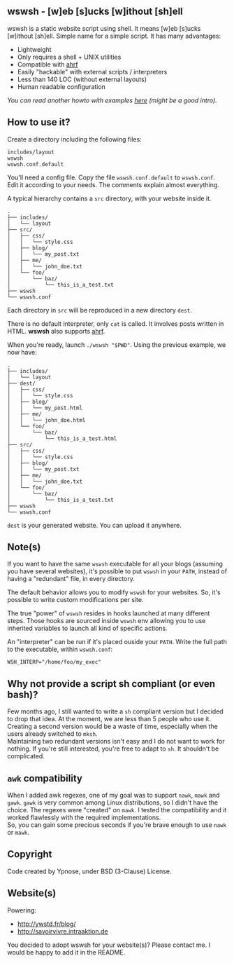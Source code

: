 wswsh - [w]eb [s]ucks [w]ithout [sh]ell
---------------------------------------

wswsh is a static website script using shell. It means [w]eb [s]ucks
[w]ithout [sh]ell. Simple name for a simple script.
It has many advantages:

  * Lightweight
  * Only requires a shell + UNIX utilities
  * Compatible with [ahrf](https://github.com/Ypnose/ahrf)
  * Easily "hackable" with external scripts / interpreters
  * Less than 140 LOC (without external layouts)
  * Human readable configuration

*You can read another howto with examples [here](http://ywstd.fr/blog/2013/blogging-shell.html) (might be a good intro).*

How to use it?
--------------

Create a directory including the following files:

	includes/layout
	wswsh
	wswsh.conf.default

You'll need a config file. Copy the file `wswsh.conf.default` to
`wswsh.conf`. Edit it according to your needs. The comments explain
almost everything.  

A typical hierarchy contains a `src` directory, with your website inside
it.

	.
	├── includes/
	│   └── layout
	├── src/
	│   ├── css/
	│   │   └── style.css
	│   ├── blog/
	│   │   └── my_post.txt
	│   ├── me/
	│   │   └── john_doe.txt
	│   └── foo/
	│       └── baz/
	│           └── this_is_a_test.txt
	├── wswsh
	└── wswsh.conf

Each directory in `src` will be reproduced in a new directory `dest`.

There is no default interpreter, only `cat` is called. It involves posts
written in HTML.
**wswsh** also supports [ahrf](https://github.com/Ypnose/ahrf).

When you're ready, launch `./wswsh "$PWD"`. Using the previous example,
we now have:

	.
	├── includes/
	│   └── layout
	├── dest/
	│   ├── css/
	│   │   └── style.css
	│   ├── blog/
	│   │   └── my_post.html
	│   ├── me/
	│   │   └── john_doe.html
	│   └── foo/
	│       └── baz/
	│           └── this_is_a_test.html
	├── src/
	│   ├── css/
	│   │   └── style.css
	│   ├── blog/
	│   │   └── my_post.txt
	│   ├── me/
	│   │   └── john_doe.txt
	│   └── foo/
	│       └── baz/
	│           └── this_is_a_test.txt
	├── wswsh
	└── wswsh.conf

`dest` is your generated website. You can upload it anywhere.

Note(s)
-------

If you want to have the same `wswsh` executable for all your blogs
(assuming you have several websites), it's possible to put `wswsh` in
your `PATH`, instead of having a "redundant" file, in every directory.

The default behavior allows you to modify `wswsh` for your websites. So,
it's possible to write custom modifications per site.

The true "power" of `wswsh` resides in hooks launched at many different
steps. Those hooks are sourced inside `wswsh` env allowing you to use
inherited variables to launch all kind of specific actions.

An "interpreter" can be run if it's placed ouside your `PATH`. Write the
full path to the executable, within `wswsh.conf`:

	WSH_INTERP="/home/foo/my_exec"

Why not provide a script sh compliant (or even bash)?
-----------------------------------------------------

Few months ago, I still wanted to write a `sh` compliant version but I
decided to drop that idea. At the moment, we are less than 5 people who
use it. Creating a second version would be a waste of time, especially
when the users already switched to `mksh`.  
Maintaining two redundant versions isn't easy and I do not want to work
for nothing. If you're still interested, you're free to adapt to `sh`.
It shouldn't be complicated.

`awk` compatibility
-------------------

When I added awk regexes, one of my goal was to support `nawk`, `mawk`
and `gawk`. `gawk` is very common among Linux distributions, so I didn't
have the choice. The regexes were "created" on `mawk`. I tested the
compatibility and it worked flawlessly with the required implementations.  
So, you can gain some precious seconds if you're brave enough to use
`nawk` or `mawk`.

Copyright
---------

Code created by Ypnose, under BSD (3-Clause) License.

Website(s)
----------

Powering:
  * http://ywstd.fr/blog/
  * http://savoirvivre.intraaktion.de

You decided to adopt wswsh for your website(s)? Please contact me. I
would be happy to add it in the README.
